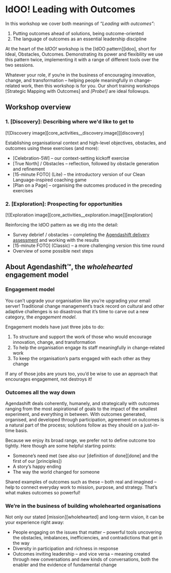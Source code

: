 # IdOO! Leading with Outcomes

In this workshop we cover both meanings of *“Leading with outcomes”*:

  1. Putting outcomes ahead of solutions, being outcome-oriented
  2. The language of outcomes as an essential leadership discipline

At the heart of the *IdOO!* workshop is the [IdOO pattern][idoo], short for Ideal, Obstacles, Outcomes. Demonstrating its power and flexibility we use this pattern twice, implementing it with a range of different tools over the two sessions.

Whatever your role, if you‘re in the business of encouraging innovation, change, and transformation – helping people meaningfully in change-related work, then this workshop is for you. Our short training workshops [Strategic Mapping with Outcomes] and *[Probe!]* are ideal followups.

## Workshop overview

### 1. [Discovery]: Describing where we'd like to get to

[![Discovery image][core_activities__discovery.image]][discovery]

Establishing organisational context and high-level objectives, obstacles, and outcomes using these exercises (and more):

  * [Celebration-5W] – our context-setting kickoff exercise
  * [True North] / Obstacles – reflection, followed by obstacle generation and refinement
  * [15-minute FOTO] \(Lite) – the introductory version of our Clean Language-inspired coaching game
  * [Plan on a Page] – organising the outcomes produced in the preceding exercises

### 2. [Exploration]: Prospecting for opportunities

[![Exploration image][core_activities__exploration.image]][exploration]

Reinforcing the IdOO pattern as we dig into the detail:

  * Survey debrief / obstacles – completing the [Agendashift delivery assessment](assessments) and working with the results
  * [15-minute FOTO] \(Classic) – a more challenging version this time round
  * Overview of some possible next steps

## About Agendashift™, the *wholehearted* engagement model

### Engagement model

You can’t upgrade your organisation like you’re upgrading your email server! Traditional change management’s track record on cultural and other adaptive challenges is so disastrous that it’s time to carve out a new category, the *engagement model*.

Engagement models have just three jobs to do:

  1. To structure and support the work of those who would encourage innovation, change, and transformation
  2. To help the organisation engage its staff meaningfully in change-related work
  3. To keep the organisation’s parts engaged with each other as they change

If any of those jobs are yours too,  you’d be wise to use an approach that encourages engagement, not destroys it! 

### Outcomes all the way down

Agendashift deals coherently, humanely, and strategically with outcomes ranging from the most aspirational of goals to the impact of the smallest experiment, and everything in between. With outcomes generated, organised, and developed through participation, agreement on outcomes is a natural part of the process; solutions follow as they should on a just-in-time basis.

Because we enjoy its broad range, we prefer not to define outcome too tightly. Here though are some helpful starting points:

  * Someone’s need met (see also our [definition of done][done] and the first of our [principles])
  * A story’s happy ending
  * The way the world changed for someone

Shared examples of outcomes such as these – both real and imagined – help to connect everyday work to mission, purpose, and strategy. That’s what makes outcomes so powerful!

### We’re in the business of building wholehearted organisations

Not only our stated [mission][wholehearted] and long-term vision, it can be your experience right away:

  * People engaging on the issues that matter – powerful tools uncovering the obstacles, imbalances, inefficiencies, and contradictions that get in the way
  * Diversity in participation and richness in response
  * Outcomes inviting leadership – and vice versa – meaning created through new conversations and new kinds of conversations, both the enabler and the evidence of fundamental change
